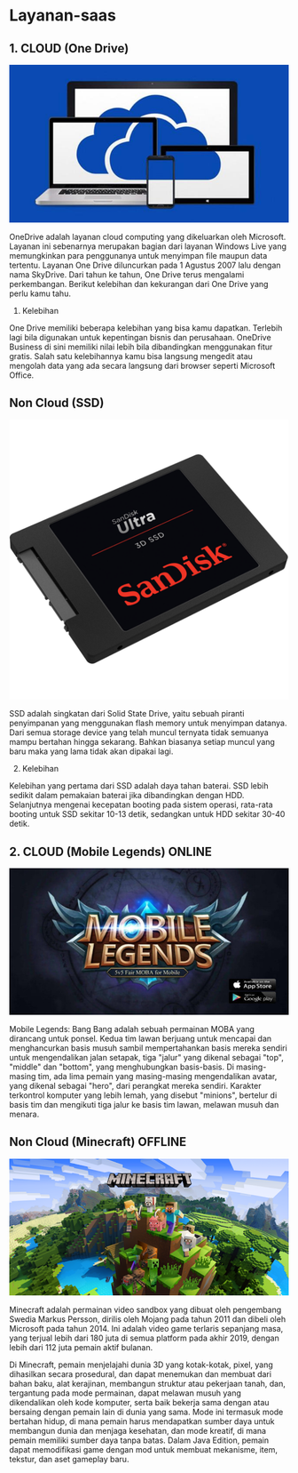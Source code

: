 # Layanan-saas

## 1. CLOUD (One Drive)
![](image/gambar-03.jpg)

OneDrive adalah layanan cloud computing yang dikeluarkan oleh Microsoft. Layanan ini sebenarnya merupakan bagian dari layanan Windows 
Live yang memungkinkan para penggunanya untuk menyimpan file maupun data tertentu. Layanan One Drive diluncurkan pada 1 Agustus 2007 
lalu dengan nama SkyDrive. Dari tahun ke tahun, One Drive terus mengalami perkembangan. Berikut kelebihan dan kekurangan dari One 
Drive yang perlu kamu tahu.

1. Kelebihan

One Drive memiliki beberapa kelebihan yang bisa kamu dapatkan. Terlebih lagi bila digunakan untuk kepentingan bisnis dan perusahaan. 
OneDrive Business di sini memiliki nilai lebih bila dibandingkan menggunakan fitur gratis. Salah satu kelebihannya kamu bisa langsung 
mengedit atau mengolah data yang ada secara langsung dari browser seperti Microsoft Office. 

## Non Cloud (SSD)
![](image/gambar-04.jpg)

SSD adalah singkatan dari Solid State Drive, yaitu sebuah piranti penyimpanan yang menggunakan flash memory untuk menyimpan datanya. 
Dari semua storage device yang telah muncul ternyata tidak semuanya mampu bertahan hingga sekarang. Bahkan biasanya setiap muncul 
yang baru maka yang lama tidak akan dipakai lagi.

2. Kelebihan 

Kelebihan yang pertama dari SSD adalah daya tahan baterai. SSD lebih sedikit dalam pemakaian baterai jika dibandingkan dengan HDD. 
Selanjutnya mengenai kecepatan booting pada sistem operasi, rata-rata booting untuk SSD sekitar 10-13 detik, sedangkan untuk HDD 
sekitar 30-40 detik.

## 2. CLOUD (Mobile Legends) ONLINE
![](image/gambar-05.jpg)

Mobile Legends: Bang Bang adalah sebuah permainan MOBA yang dirancang untuk ponsel. Kedua tim lawan berjuang untuk mencapai 
dan menghancurkan basis musuh sambil mempertahankan basis mereka sendiri untuk mengendalikan jalan setapak, tiga "jalur" yang 
dikenal sebagai "top", "middle" dan "bottom", yang menghubungkan basis-basis. Di masing-masing tim, ada lima pemain yang masing-masing
mengendalikan avatar, yang dikenal sebagai "hero", dari perangkat mereka sendiri. Karakter terkontrol komputer yang lebih lemah, 
yang disebut "minions", bertelur di basis tim dan mengikuti tiga jalur ke basis tim lawan, melawan musuh dan menara.

## Non Cloud (Minecraft) OFFLINE
![](image/gambar-06.png)

Minecraft adalah permainan video sandbox yang dibuat oleh pengembang Swedia Markus Persson, dirilis oleh Mojang pada tahun 2011 
dan dibeli oleh Microsoft pada tahun 2014. Ini adalah video game terlaris sepanjang masa, yang terjual lebih dari 180 juta di 
semua platform pada akhir 2019, dengan lebih dari 112 juta pemain aktif bulanan.

Di Minecraft, pemain menjelajahi dunia 3D yang kotak-kotak, pixel, yang dihasilkan secara prosedural, dan dapat menemukan dan 
membuat dari bahan baku, alat kerajinan, membangun struktur atau pekerjaan tanah, dan, tergantung pada mode permainan, dapat melawan 
musuh yang dikendalikan oleh kode komputer, serta baik bekerja sama dengan atau bersaing dengan pemain lain di dunia yang sama. 
Mode ini termasuk mode bertahan hidup, di mana pemain harus mendapatkan sumber daya untuk membangun dunia dan menjaga kesehatan, 
dan mode kreatif, di mana pemain memiliki sumber daya tanpa batas. Dalam Java Edition, pemain dapat memodifikasi game dengan mod 
untuk membuat mekanisme, item, tekstur, dan aset gameplay baru. 
